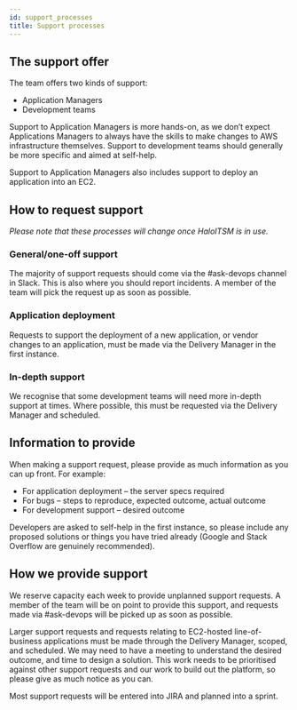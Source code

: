 ```yaml
---
id: support_processes
title: Support processes
---
```

## The support offer

The team offers two kinds of support:
- Application Managers
- Development teams

Support to Application Managers is more hands-on, as we don’t expect Applications Managers to always have the skills to make changes to AWS infrastructure themselves. Support to development teams should generally be more specific and aimed at self-help.

Support to Application Managers also includes support to deploy an application into an EC2. 

## How to request support
*Please note that these processes will change once HaloITSM is in use.*

### General/one-off support
The majority of support requests should come via the #ask-devops channel in Slack. This is also where you should report incidents. A member of the team will pick the request up as soon as possible. 
### Application deployment
Requests to support the deployment of a new application, or vendor changes to an application, must be made via the Delivery Manager in the first instance. 
### In-depth support
We recognise that some development teams will need more in-depth support at times. Where possible, this must be requested via the Delivery Manager and scheduled. 

## Information to provide
When making a support request, please provide as much information as you can up front. For example:
- For application deployment – the server specs required
- For bugs – steps to reproduce, expected outcome, actual outcome
- For development support – desired outcome

Developers are asked to self-help in the first instance, so please include any proposed solutions or things you have tried already (Google and Stack Overflow are genuinely recommended). 

## How we provide support
We reserve capacity each week to provide unplanned support requests. A member of the team will be on point to provide this support, and requests made via #ask-devops will be picked up as soon as possible. 

Larger support requests and requests relating to EC2-hosted line-of-business applications must be made through the Delivery Manager, scoped, and scheduled. We may need to have a meeting to understand the desired outcome, and time to design a solution. This work needs to be prioritised against other support requests and our work to build out the platform, so please give as much notice as you can. 

Most support requests will be entered into JIRA and planned into a sprint. 
